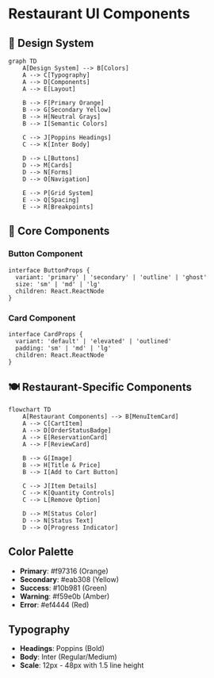 # Restaurant UI Components

## 🎨 Design System

```mermaid
graph TD
    A[Design System] --> B[Colors]
    A --> C[Typography]
    A --> D[Components]
    A --> E[Layout]
    
    B --> F[Primary Orange]
    B --> G[Secondary Yellow]
    B --> H[Neutral Grays]
    B --> I[Semantic Colors]
    
    C --> J[Poppins Headings]
    C --> K[Inter Body]
    
    D --> L[Buttons]
    D --> M[Cards]
    D --> N[Forms]
    D --> O[Navigation]
    
    E --> P[Grid System]
    E --> Q[Spacing]
    E --> R[Breakpoints]
```

## 🎯 Core Components

### Button Component
```tsx
interface ButtonProps {
  variant: 'primary' | 'secondary' | 'outline' | 'ghost'
  size: 'sm' | 'md' | 'lg'
  children: React.ReactNode
}
```

### Card Component
```tsx
interface CardProps {
  variant: 'default' | 'elevated' | 'outlined'
  padding: 'sm' | 'md' | 'lg'
  children: React.ReactNode
}
```

## 🍽️ Restaurant-Specific Components

```mermaid
flowchart TD
    A[Restaurant Components] --> B[MenuItemCard]
    A --> C[CartItem]
    A --> D[OrderStatusBadge]
    A --> E[ReservationCard]
    A --> F[ReviewCard]
    
    B --> G[Image]
    B --> H[Title & Price]
    B --> I[Add to Cart Button]
    
    C --> J[Item Details]
    C --> K[Quantity Controls]
    C --> L[Remove Option]
    
    D --> M[Status Color]
    D --> N[Status Text]
    D --> O[Progress Indicator]
```

## Color Palette
- **Primary**: #f97316 (Orange)
- **Secondary**: #eab308 (Yellow)
- **Success**: #10b981 (Green)
- **Warning**: #f59e0b (Amber)
- **Error**: #ef4444 (Red)

## Typography
- **Headings**: Poppins (Bold)
- **Body**: Inter (Regular/Medium)
- **Scale**: 12px - 48px with 1.5 line height